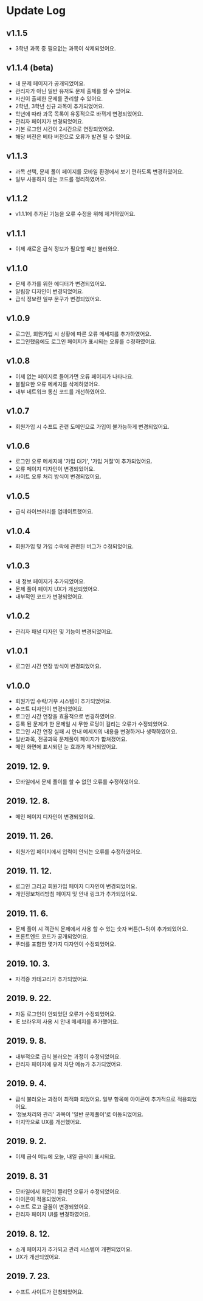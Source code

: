 # Update Log

## v1.1.5
- 3학년 과목 중 필요없는 과목이 삭제되었어요.

## v1.1.4 (beta)
- 내 문제 페이지가 공개되었어요.
- 관리자가 아닌 일반 유저도 문제 출제를 할 수 있어요.
- 자신이 출제한 문제를 관리할 수 있어요.
- 2학년, 3학년 신규 과목이 추가되었어요.
- 학년에 따라 과목 목록이 유동적으로 바뀌게 변경되었어요.
- 관리자 페이지가 변경되었어요.
- 기본 로그인 시간이 2시간으로 연장되었어요.
- 해당 버전은 베타 버전으로 오류가 발견 될 수 있어요.

## v1.1.3
- 과목 선택, 문제 풀이 페이지를 모바일 환경에서 보기 편하도록 변경하였어요.
- 일부 사용하지 않는 코드를 정리하였어요.

## v1.1.2
- v1.1.1에 추가된 기능을 오류 수정을 위해 제거하였어요.

## v1.1.1
- 이제 새로운 급식 정보가 필요할 때만 불러와요.

## v1.1.0
- 문제 추가를 위한 에디터가 변경되었어요.
- 알림창 디자인이 변경되었어요.
- 급식 정보란 일부 문구가 변경되었어요.

## v1.0.9
- 로그인, 회원가입 시 상황에 따른 오류 메세지를 추가하였어요.
- 로그인했음에도 로그인 페이지가 표시되는 오류를 수정하였어요.

## v1.0.8
- 이제 없는 페이지로 들어가면 오류 페이지가 나타나요.
- 불필요한 오류 메세지를 삭제하였어요.
- 내부 네트워크 통신 코드를 개선하였어요.

## v1.0.7
- 회원가입 시 수프트 관련 도메인으로 가입이 불가능하게 변경되었어요.

## v1.0.6
- 로그인 오류 메세지에 '가입 대기', '가입 거절'이 추가되었어요.
- 오류 페이지 디자인이 변경되었어요.
- 사이트 오류 처리 방식이 변경되었어요.

## v1.0.5
- 급식 라이브러리를 업데이트했어요.

## v1.0.4
- 회원가입 및 가입 수락에 관련된 버그가 수정되었어요.

## v1.0.3
- 내 정보 페이지가 추가되었어요.
- 문제 풀이 페이지 UX가 개선되었어요.
- 내부적인 코드가 변경되었어요.

## v1.0.2
- 관리자 패널 디자인 및 기능이 변경되었어요.

## v1.0.1
- 로그인 시간 연장 방식이 변경되었어요.

## v1.0.0
- 회원가입 수락/거부 시스템이 추가되었어요.
- 수프트 디자인이 변경되었어요.
- 로그인 시간 연장을 효율적으로 변경하였어요.
- 등록 된 문제가 한 문제일 시 무한 로딩이 걸리는 오류가 수정되었어요.
- 로그인 시간 연장 실패 시 안내 메세지의 내용을 변경하거나 생략하였어요.
- 일반과목, 전공과목 문제풀이 페이지가 합쳐졌어요.
- 메인 화면에 표시되던 눈 효과가 제거되었어요.

## 2019. 12. 9.
- 모바일에서 문제 풀이를 할 수 없던 오류를 수정하였어요.

## 2019. 12. 8.
- 메인 페이지 디자인이 변경되었어요.

## 2019. 11. 26.
- 회원가입 페이지에서 입력이 안되는 오류를 수정하였어요.

## 2019. 11. 12.
- 로그인 그리고 회원가입 페이지 디자인이 변경되었어요.
- 개인정보처리방침 페이지 및 안내 링크가 추가되었어요.

## 2019. 11. 6.
- 문제 풀이 시 객관식 문제에서 사용 할 수 있는 숫자 버튼(1~5)이 추가되었어요.
- 프론트엔드 코드가 공개되었어요.
- 푸터를 포함한 몇가지 디자인이 수정되었어요.

## 2019. 10. 3.
- 자격증 카테고리가 추가되었어요.

## 2019. 9. 22.
- 자동 로그인이 안되었던 오류가 수정되었어요.
- IE 브라우저 사용 시 안내 메세지를 추가했어요.

## 2019. 9. 8.
- 내부적으로 급식 불러오는 과정이 수정되었어요.
- 관리자 페이지에 유저 차단 메뉴가 추가되었어요.

## 2019. 9. 4.
- 급식 불러오는 과정이 최적화 되었어요. 일부 항목에 아이콘이 추가적으로 적용되었어요.
- '정보처리와 관리' 과목이 '일반 문제풀이'로 이동되었어요.
- 마지막으로 UX를 개선했어요.

## 2019. 9. 2.
- 이제 급식 메뉴에 오늘, 내일 급식이 표시되요.

## 2019. 8. 31
- 모바일에서 화면이 짤리던 오류가 수정되었어요.
- 아이콘이 적용되었어요.
- 수프트 로고 글꼴이 변경되었어요.
- 관리자 페이지 UI를 변경하였어요.

## 2019. 8. 12.
- 소개 페이지가 추가되고 관리 시스템이 개편되었어요.
- UX가 개선되었어요.

## 2019. 7. 23.
- 수프트 사이트가 런칭되었어요.